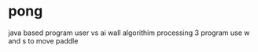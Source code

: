 # pong
java based program user vs ai wall algorithim processing 3 program
use w and s to move paddle 

